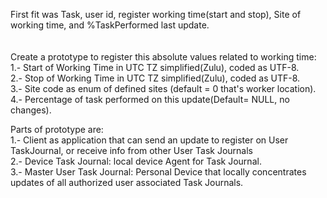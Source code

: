 First fit was Task, user id, register working time(start and stop), Site of working time, and %TaskPerformed last update.<br>
<br>
<br>
Create a prototype to register this absolute values related to working time:<br>
  1.- Start of Working Time in UTC TZ simplified(Zulu), coded as UTF-8.<br>
  2.- Stop of Working Time in UTC TZ simplified(Zulu), coded as UTF-8.<br>
  3.- Site code as enum of defined sites (default = 0 that's worker location).<br>
  4.- Percentage of task performed on this update(Default= NULL, no changes).<br>

Parts of prototype are:<br>
  1.- Client as application that can send an update to register on User TaskJournal, or receive info from other User Task Journals<br>
  2.- Device Task Journal: local device Agent for Task Journal.<br>
  3.- Master User Task Journal: Personal Device that locally concentrates updates of all authorized user associated Task Journals.<br>
  
